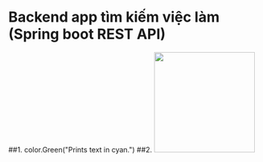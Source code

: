 # Backend app tìm kiếm việc làm (Spring boot REST API)
##1. color.Green("Prints text in cyan.")
##2. <img src="https://dreamix.eu/blog/wp-content/uploads/2017/03/REST_api_d56810391e9851fade45e40804ad40fd-1508x706_c.png" width="200px" height="200px"/>

